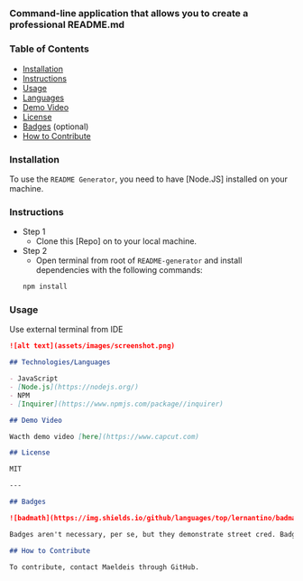 ## <ReadMe-Generator>

### Command-line application that allows you to create a professional README.md

### Table of Contents

- [Installation](#installation)
- [Instructions](#Instructions)
- [Usage](#usage)
- [Languages](#Languages)
- [Demo Video](#demo-video)
- [License](#license)
- [Badges](#badges) (optional)
- [How to Contribute](#how-to-contribute)

### Installation

To use the `README Generator`, you need to have [Node.JS] installed on your machine.

### Instructions

- Step 1
  - Clone this [Repo] on to your local machine.
- Step 2
  - Open terminal from root of `README-generator` and install dependencies with the following commands:
  ```bash
  npm install

### Usage

Use external terminal from IDE

```markdown
![alt text](assets/images/screenshot.png)

## Technologies/Languages

- JavaScript
- [Node.js](https://nodejs.org/)
- NPM
- [Inquirer](https://www.npmjs.com/package//inquirer)

## Demo Video

Wacth demo video [here](https://www.capcut.com)

## License

MIT

---

## Badges

![badmath](https://img.shields.io/github/languages/top/lernantino/badmath)

Badges aren't necessary, per se, but they demonstrate street cred. Badges let other developers know that you know what you're doing. Check out the badges hosted by [shields.io](https://shields.io/). You may not understand what they all represent now, but you will in time.

## How to Contribute

To contribute, contact Maeldeis through GitHub.
